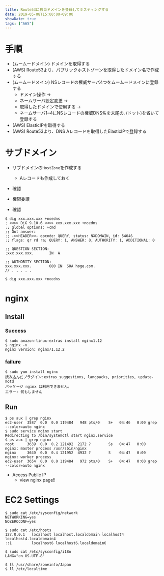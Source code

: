 ```yaml
---
title: Route53に独自ドメインを登録してホスティングする
date: 2019-05-08T15:00:00+09:00
showDate: true
tags: ["AWS"]
---
```


# 手順
- (ムームードメイン) ドメインを取得する
- (AWS) Route53より、パブリックホストゾーンを取得したドメイン名で作成する
- (ムームードメイン) NSレコードの権威サーバ4つをムームードメインに登録する
  - ドメイン操作 ->
  - ネームサーバ設定変更 ->
  - 取得したドメインで使用する ->
  - ネームサーバ1~4にNSレコードの権威DNS名を末尾の`.`(ドット)を省いて登録する
- (AWS) ElasticIPを取得する
- (AWS) Route53より、DNS Aレコードを取得したElasticIPで登録する



# サブドメイン
- サブドメインの`HostZone`を作成する
  - Aレコードも作成しておく

- 確認

- 権限委譲

- 確認

```
$ dig xxx.xxx.xxx +noedns
; <<>> DiG 9.10.6 <<>> xxx.xxx.xxx +noedns
;; global options: +cmd
;; Got answer:
;; ->>HEADER<<- opcode: QUERY, status: NXDOMAIN, id: 54046
;; flags: qr rd ra; QUERY: 1, ANSWER: 0, AUTHORITY: 1, ADDITIONAL: 0

;; QUESTION SECTION:
;xxx.xxx.xxx.		IN	A

;; AUTHORITY SECTION:
xxx.xxx.xxx.		600	IN	SOA	hoge.com.
// . . . . .
```

```
$ dig xxx.xxx.xxx +noedns
```


# nginx

## Install
### Success
```
$ sudo amazon-linux-extras install nginx1.12
$ nginx -v
nginx version: nginx/1.12.2
```

### failure
```
$ sudo yum install nginx
読み込んだプラグイン:extras_suggestions, langpacks, priorities, update-motd
パッケージ nginx は利用できません。
エラー: 何もしません
```

## Run
```
$ ps aux | grep nginx
ec2-user  3587  0.0  0.0 119484   948 pts/0    S+   04:46   0:00 grep --color=auto nginx
$ sudo service nginx start
Redirecting to /bin/systemctl start nginx.service
$ ps aux | grep nginx
root      3639  0.0  0.2 121492  2172 ?        Ss   04:47   0:00 nginx: master process /usr/sbin/nginx
nginx     3640  0.0  0.4 121952  4932 ?        S    04:47   0:00 nginx: worker process
ec2-user  3654  0.0  0.0 119484   972 pts/0    S+   04:47   0:00 grep --color=auto nginx
```

- Access Public IP
  - view nginx page!!


# EC2 Settings

```
$ sudo cat /etc/sysconfig/network
NETWORKING=yes
NOZEROCONF=yes

$ sudo cat /etc/hosts
127.0.0.1   localhost localhost.localdomain localhost4 localhost4.localdomain4
::1         localhost6 localhost6.localdomain6

$ sudo cat /etc/sysconfig/i18n
LANG="en_US.UTF-8"

$ ll /usr/share/zoneinfo/Japan
$ ll /etc/localtime
```
